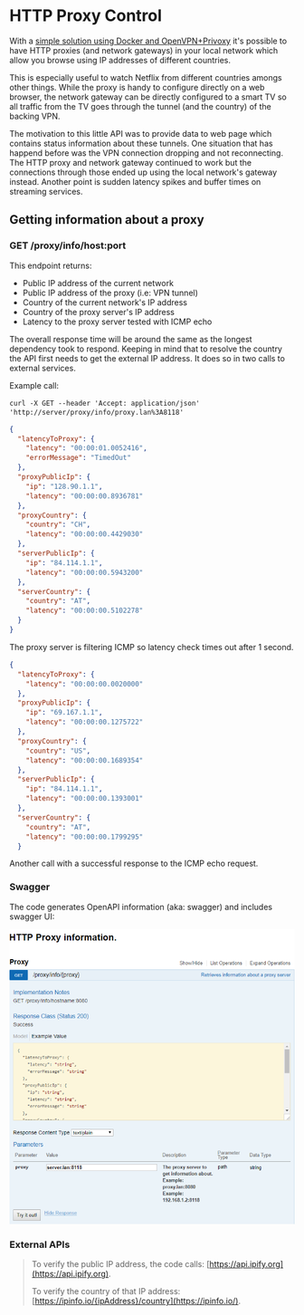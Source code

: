 # HTTP Proxy Control

With a [simple solution using Docker and OpenVPN+Privoxy](https://github.com/bruno-garcia/docker-openvpn-proxy)
it's possible to have HTTP proxies (and network gateways) in your local network which allow you browse using IP addresses of different countries. 

This is especially useful to watch Netflix from different countries amongs other things. While the proxy is handy to configure directly on a web browser, the network gateway can be directly configured to a smart TV so all traffic from the TV goes through the tunnel (and the country) of the backing VPN.

The motivation to this little API was to provide data to web page which contains status information about these tunnels. One situation that has happend before was the VPN connection dropping and not reconnecting. The HTTP proxy and network gateway continued to work but the connections through those ended up using the local network's gateway instead. Another point is sudden latency spikes and buffer times on streaming services.

## Getting information about a proxy

### GET /proxy/info/host:port

This endpoint returns:

* Public IP address of the current network
* Public IP address of the proxy (i.e: VPN tunnel)
* Country of the current network's IP address
* Country of the proxy server's IP address
* Latency to the proxy server tested with ICMP echo

The overall response time will be around the same as the longest dependency took to respond. Keeping in mind that to resolve the country the API first needs to get the external IP address. It does so in two calls to external services.

Example call:
```shell
curl -X GET --header 'Accept: application/json' 'http://server/proxy/info/proxy.lan%3A8118'
```
```json
{
  "latencyToProxy": {
    "latency": "00:00:01.0052416",
    "errorMessage": "TimedOut"
  },
  "proxyPublicIp": {
    "ip": "128.90.1.1",
    "latency": "00:00:00.8936781"
  },
  "proxyCountry": {
    "country": "CH",
    "latency": "00:00:00.4429030"
  },
  "serverPublicIp": {
    "ip": "84.114.1.1",
    "latency": "00:00:00.5943200"
  },
  "serverCountry": {
    "country": "AT",
    "latency": "00:00:00.5102278"
  }
}
```

The proxy server is filtering ICMP so latency check times out after 1 second.

```json
{
  "latencyToProxy": {
    "latency": "00:00:00.0020000"
  },
  "proxyPublicIp": {
    "ip": "69.167.1.1",
    "latency": "00:00:00.1275722"
  },
  "proxyCountry": {
    "country": "US",
    "latency": "00:00:00.1689354"
  },
  "serverPublicIp": {
    "ip": "84.114.1.1",
    "latency": "00:00:00.1393001"
  },
  "serverCountry": {
    "country": "AT",
    "latency": "00:00:00.1799295"
  }
```

Another call with a successful response to the ICMP echo request.

### Swagger

The code generates OpenAPI information (aka: swagger) and includes swagger UI:

![Swagger](.doc/ProxyInfo.png "Proxy info swagger doc")


### External APIs

> To verify the public IP address, the code calls: [https://api.ipify.org](https://api.ipify.org).
>
> To verify the country of that IP address: [https://ipinfo.io/{ipAddress}/country](https://ipinfo.io/).